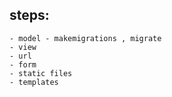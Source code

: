 ## steps:
    - model - makemigrations , migrate
    - view
    - url
    - form
    - static files
    - templates